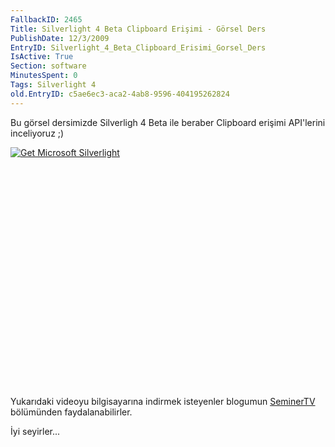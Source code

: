 ```yaml
---
FallbackID: 2465
Title: Silverlight 4 Beta Clipboard Erişimi - Görsel Ders
PublishDate: 12/3/2009
EntryID: Silverlight_4_Beta_Clipboard_Erisimi_Gorsel_Ders
IsActive: True
Section: software
MinutesSpent: 0
Tags: Silverlight 4
old.EntryID: c5ae6ec3-aca2-4ab8-9596-404195262824
---
```

Bu görsel dersimizde Silverligh 4 Beta ile beraber Clipboard erişimi
API'lerini inceliyoruz ;)

<div style="width:512px;height:384px;">

[![Get Microsoft
Silverlight](http://go2.microsoft.com/fwlink/?LinkId=108181)](http://go2.microsoft.com/fwlink/?LinkID=124807)

</div>

Yukarıdaki videoyu bilgisayarına indirmek isteyenler blogumun
[SeminerTV](http://daron.yondem.com/tr/formatpage.aspx?path=seminertv.format.html#GorselDersler)
bölümünden faydalanabilirler.

İyi seyirler...


